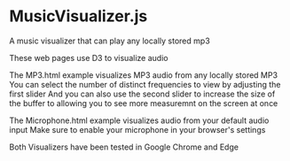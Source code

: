 # MusicVisualizer.js
A music visualizer that can play any locally stored mp3

These web pages use D3 to visualize audio

The MP3.html example visualizes MP3 audio from any locally stored MP3
  You can select the number of distinct frequencies to view by adjusting the first slider
  And you can also use the second slider to increase the size of the buffer to allowing you to see more measuremnt on the screen at once
  
The Microphone.html example visualizes audio from your default audio input
  Make sure to enable your microphone in your browser's settings
  
  
Both Visualizers have been tested in Google Chrome and Edge
